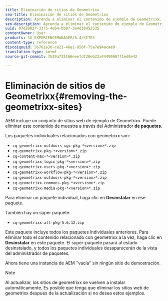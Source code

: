 ```yaml
---
title: Eliminación de sitios de Geometrixx
seo-title: Eliminación de sitios de Geometrixx
description: Aprenda a eliminar el contenido de ejemplo de Geometrixx.
seo-description: Aprenda a eliminar el contenido de ejemplo de Geometrixx.
uuid: 07d20837-3375-4e64-bb07-3e4d10452335
contentOwner: User
products: SG_EXPERIENCEMANAGER/6.4/SITES
content-type: reference
discoiquuid: 56761a36-ce21-46e1-856f-75a7e94acae9
translation-type: tm+mt
source-git-commit: 7b39a715166eeefdf20eb22a4449068ff1ed0e42

---
```



# Eliminación de sitios de Geometrixx{#removing-the-geometrixx-sites}

AEM incluye un conjunto de sitios web de ejemplo de Geometrixx. Puede eliminar este contenido de muestra a través del Administrador **de paquetes**.

Los paquetes individuales relacionados con geometrixx son:

* `cq-geometrixx-outdoors-ugc-pkg-*<version>*.zip`
* `cq-geometrixx-pkg-*<version>*.zip`
* `cq-content-mac-*<version>*.zip`
* `cq-geometrixx-login-pkg-*<version>*.zip`
* `cq-geometrixx-users-pkg-*<version>*.zip`
* `cq-geometrixx-workflow-pkg-*<version>*.zip`
* `cq-geometrixx-outdoors-pkg-*<version>*.zip`
* `cq-geometrixx-commons-pkg-*<version>*.zip`
* `cq-geometrixx-media-pkg-*<version>*.zip`

Para eliminar un paquete individual, haga clic en **Desinstalar** en ese paquete.

También hay un súper paquete:

* `cq-geometrixx-all-pkg-5.6.12.zip`

Este paquete incluye todos los paquetes individuales anteriores. Para eliminar todo el contenido relacionado con geometrixx a la vez, haga clic en **Desinstalar** en este paquete. El super-paquete pasará al estado desinstalado, y todos los paquetes individuales desaparecerán de la vista del administrador de paquetes.

Ahora tiene una instancia de AEM &quot;vacía&quot; sin ningún sitio de demostración.

>[!NOTE]
>
>Al actualizar, los sitios de geometrixx se vuelven a instalar automáticamente. Es posible que tenga que eliminar los sitios web de geometrixx después de la actualización si no desea estos ejemplos.

